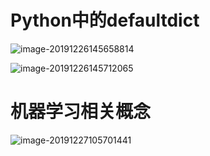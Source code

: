 
# Python中的defaultdict

![image-20191226145658814](C:\Users\Administrator\AppData\Roaming\Typora\typora-user-images\image-20191226145658814.png)

![image-20191226145712065](C:\Users\Administrator\AppData\Roaming\Typora\typora-user-images\image-20191226145712065.png)







#  机器学习相关概念

![image-20191227105701441](C:\Users\Administrator\AppData\Roaming\Typora\typora-user-images\image-20191227105701441.png)





